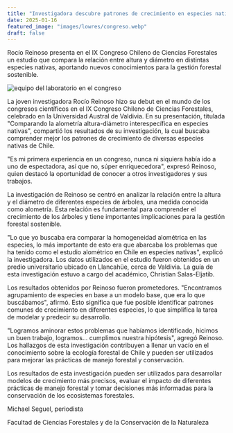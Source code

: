 ```yaml
---
title: "Investigadora descubre patrones de crecimiento en especies nativas de Chile"
date: 2025-01-16
featured_image: "images/lowres/congreso.webp"
draft: false
---
```


Rocío Reinoso presenta en el IX Congreso Chileno de Ciencias Forestales un estudio que compara la relación entre altura y diámetro en distintas especies nativas, aportando nuevos conocimientos para la gestión forestal sostenible.

![equipo del laboratorio en el congreso](/images/lowres/congreso.webp)

La joven investigadora Rocío Reinoso hizo su debut en el mundo de los congresos científicos en el IX Congreso Chileno de Ciencias Forestales, celebrado en la Universidad Austral de Valdivia. En su presentación, titulada "Comparando la alometría altura-diámetro interespecífica en especies nativas", compartió los resultados de su investigación, la cual buscaba comprender mejor los patrones de crecimiento de diversas especies nativas de Chile.

"Es mi primera experiencia en un congreso, nunca ni siquiera había ido a uno de espectadora, así que no, súper enriquecedora", expresó Reinoso, quien destacó la oportunidad de conocer a otros investigadores y sus trabajos.

La investigación de Reinoso se centró en analizar la relación entre la altura y el diámetro de diferentes especies de árboles, una medida conocida como alometría. Esta relación es fundamental para comprender el crecimiento de los árboles y tiene importantes implicaciones para la gestión forestal sostenible.

"Lo que yo buscaba era comparar la homogeneidad alométrica en las especies, lo más importante de esto era que abarcaba los problemas que ha tenido como el estudio alométrico en Chile en especies nativas", explicó la investigadora. Los datos utilizados en el estudio fueron obtenidos en un predio universitario ubicado en Llancahüe, cerca de Valdivia. La guía de esta investigación estuvo a cargo del académico, Christian Salas-Eljatib.

Los resultados obtenidos por Reinoso fueron prometedores. "Encontramos agrupamiento de especies en base a un modelo base, que era lo que buscábamos", afirmó. Esto significa que fue posible identificar patrones comunes de crecimiento en diferentes especies, lo que simplifica la tarea de modelar y predecir su desarrollo.

"Logramos aminorar estos problemas que habíamos identificado, hicimos un buen trabajo, logramos... cumplimos nuestra hipótesis", agregó Reinoso. Los hallazgos de esta investigación contribuyen a llenar un vacío en el conocimiento sobre la ecología forestal de Chile y pueden ser utilizados para mejorar las prácticas de manejo forestal y conservación.

Los resultados de esta investigación pueden ser utilizados para desarrollar modelos de crecimiento más precisos, evaluar el impacto de diferentes prácticas de manejo forestal y tomar decisiones más informadas para la conservación de los ecosistemas forestales.

Michael Seguel, periodista

Facultad de Ciencias Forestales y de la Conservación de la Naturaleza

